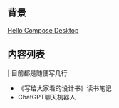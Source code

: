
## 背景
[Hello Compose Desktop](https://notion.alphaboom.cn/article/20230613)

## 内容列表
| 目前都是随便写几行

* 《写给大家看的设计书》读书笔记
* ChatGPT聊天机器人
